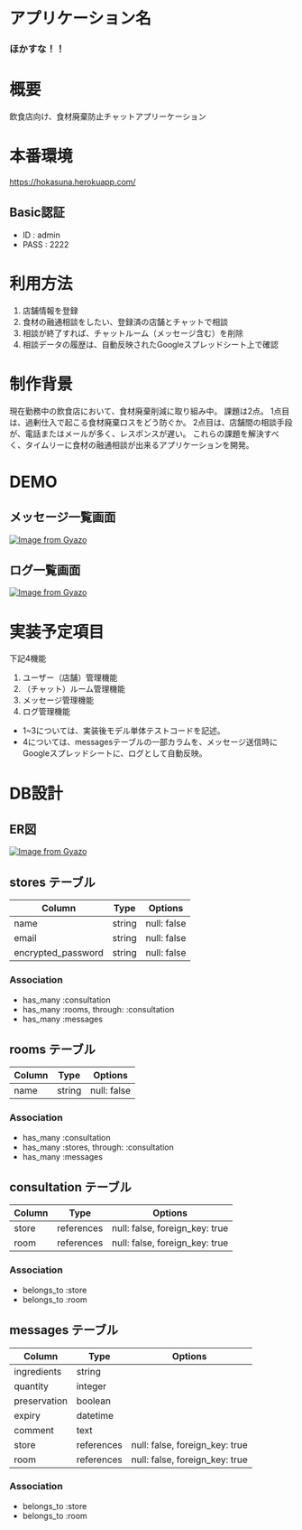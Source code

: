 # アプリケーション名

### ほかすな！！

# 概要
飲食店向け、食材廃棄防止チャットアプリーケーション

# 本番環境
https://hokasuna.herokuapp.com/

## Basic認証
- ID : admin
- PASS : 2222

# 利用方法
1. 店舗情報を登録
2. 食材の融通相談をしたい、登録済の店舗とチャットで相談
3. 相談が終了すれば、チャットルーム（メッセージ含む）を削除
4. 相談データの履歴は、自動反映されたGoogleスプレッドシート上で確認

# 制作背景
現在勤務中の飲食店において、食材廃棄削減に取り組み中。
課題は2点。
1点目は、過剰仕入で起こる食材廃棄ロスをどう防ぐか。
2点目は、店舗間の相談手段が、電話またはメールが多く、レスポンスが遅い。
これらの課題を解決すべく、タイムリーに食材の融通相談が出来るアプリケーションを開発。

# DEMO

## メッセージ一覧画面
[![Image from Gyazo](https://i.gyazo.com/bf7777f44162d8f5cd6b02c57e8c4471.png)](https://gyazo.com/bf7777f44162d8f5cd6b02c57e8c4471)

## ログ一覧画面
[![Image from Gyazo](https://i.gyazo.com/7249f00d51e0c9a7dde3a571ac625f46.png)](https://gyazo.com/7249f00d51e0c9a7dde3a571ac625f46)

# 実装予定項目
下記4機能
  1. ユーザー（店舗）管理機能
  2. （チャット）ルーム管理機能
  3. メッセージ管理機能
  4. ログ管理機能

- 1~3については、実装後モデル単体テストコードを記述。
- 4については、messagesテーブルの一部カラムを、メッセージ送信時にGoogleスプレッドシートに、ログとして自動反映。

# DB設計

## ER図
[![Image from Gyazo](https://i.gyazo.com/7b6306c9dc587d8fae8519ae4b264eaa.png)](https://gyazo.com/7b6306c9dc587d8fae8519ae4b264eaa)

## stores テーブル

| Column             | Type   | Options     |
| ------------------ | ------ | ----------- |
| name               | string | null: false |
| email              | string | null: false |
| encrypted_password | string | null: false |

### Association

- has_many :consultation
- has_many :rooms, through: :consultation
- has_many :messages

## rooms テーブル

| Column | Type   | Options     |
| ------ | ------ | ----------- |
| name   | string | null: false |

### Association

- has_many :consultation
- has_many :stores, through: :consultation
- has_many :messages

## consultation テーブル

| Column | Type       | Options                        |
| ------ | ---------- | ------------------------------ |
| store  | references | null: false, foreign_key: true |
| room   | references | null: false, foreign_key: true |

### Association

- belongs_to :store
- belongs_to :room

## messages テーブル

| Column       | Type       | Options                        |
| ------------ | ---------- | ------------------------------ |
| ingredients  | string     |                                |
| quantity     | integer    |                                |
| preservation | boolean    |                                |
| expiry       | datetime   |                                |
| comment      | text       |                                |
| store        | references | null: false, foreign_key: true |
| room         | references | null: false, foreign_key: true |

### Association

- belongs_to :store
- belongs_to :room
